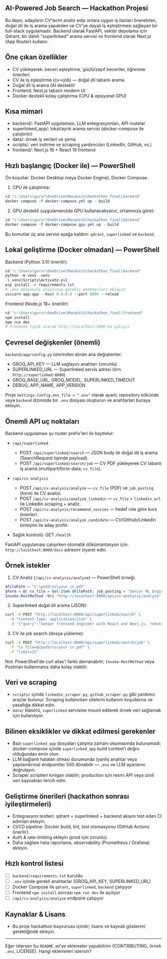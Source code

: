 ## AI-Powered Job Search — Hackathon Projesi

Bu depo, adayların CV'lerini analiz edip onlara uygun iş ilanları önerebilen, doğal dil ile iş arama yapabilen ve CV'ye dayalı iş eşleştirmesi sağlayan bir full-stack uygulamadır. Backend olarak FastAPI, vektör depolama için Qdrant, bir dahili "superlinked" arama servisi ve frontend olarak Next.js (App Router) kullanır.

## Öne çıkan özellikler
- CV yükleyerek: beceri eşleştirme, güçlü/zayıf beceriler, öğrenme önerileri
- CV ile iş eşleştirme (cv->job) — doğal dil tabanlı arama
- Doğal dil iş arama (AI destekli)
- Frontend: Next.js tabanlı modern UI
- Docker destekli kolay çalıştırma (CPU & opsiyonel GPU)

## Kısa mimari
- backend/: FastAPI uygulaması, LLM entegrasyonları, API routelar
- superlinked_app/: lokal/ayrık arama servisi (docker-compose ile çalıştırılır)
- data/: örnek iş verileri ve şema
- scripts/: veri indirme ve scraping yardımcıları (LinkedIn, GitHub, vs.)
- frontend/: Next.js 16 + React 19 frontend

## Hızlı başlangıç (Docker ile) — PowerShell
Ön koşullar: Docker Desktop (veya Docker Engine), Docker Compose.

1) CPU ile çalıştırma:

```powershell
cd "c:\Users\gurur\OneDrive\Masaüstü\hackathon_final\backend"
docker compose -f docker-compose.yml up --build
```

2) GPU destekli (uygulamanızda GPU kullanacaksanız, ortamınıza göre):

```powershell
cd "c:\Users\gurur\OneDrive\Masaüstü\hackathon_final\backend"
docker compose -f docker-compose.gpu.yml up --build
```

Bu komutlar üç ana servisi ayağa kaldırır: `qdrant`, `superlinked` ve `backend`.

## Lokal geliştirme (Docker olmadan) — PowerShell

Backend (Python 3.10 önerilir):

```powershell
cd "c:\Users\gurur\OneDrive\Masaüstü\hackathon_final\backend"
python -m venv .venv
.\.venv\Scripts\Activate.ps1
pip install -r requirements.txt
# .env dosyasını oluşturup gerekli anahtarları ekleyin
uvicorn app:app --host 0.0.0.0 --port 8000 --reload
```

Frontend (Node.js 18+ önerilir):

```powershell
cd "c:\Users\gurur\OneDrive\Masaüstü\hackathon_final\frontend"
npm install
npm run dev
# Frontend tipik olarak http://localhost:3000'da çalışır
```

## Çevresel değişkenler (önemli)
`backend/app/config.py` üzerinden alınan ana değişkenler:
- GROQ_API_KEY — LLM sağlayıcı anahtarı (zorunlu)
- SUPERLINKED_URL — Superlinked servis adresi (örn. `http://superlinked:8080`)
- GROQ_BASE_URL, GROQ_MODEL, SUPERLINKED_TIMEOUT
- DEBUG, APP_NAME, APP_VERSION

Proje `Settings.Config.env_file = ".env"` olarak ayarlı; repository kökünde veya `backend` dizininde bir `.env` dosyası oluşturun ve anahtarları buraya ekleyin.

## Önemli API uç noktaları
Backend uygulaması şu router prefix'leri ile kaydolur:

- `/api/superlinked`
  - POST `/api/superlinked/search` — JSON body ile doğal dil iş arama (SearchRequest tipinde payload).
  - POST `/api/superlinked/search/job` — CV PDF yükleyerek CV tabanlı iş arama (multipart/form-data; `cv_file`).

- `/api/cv-analysis`
  - POST `/api/cv-analysis/analyze` — `cv_file` (PDF) ve `job_posting` (form) ile CV analizi.
  - POST `/api/cv-analysis/analyze_linkedin` — `cv_file` + `linkedin_url` ile LinkedIn scraping + analiz.
  - POST `/api/cv-analysis/recommend_courses` — hedef role göre kurs önerileri.
  - POST `/api/cv-analysis/analyze_candidate` — CV/GitHub/LinkedIn birleşimi ile aday profili.

- Sağlık kontrolü: GET `/health`

FastAPI uygulaması çalışırken otomatik dökümantasyon için: `http://localhost:8000/docs` adresini ziyaret edin.

## Örnek istekler

1) CV Analiz (`/api/cv-analysis/analyze`) — PowerShell örneği:

```powershell
$FilePath = "C:\path\to\your_cv.pdf"
$Form = @{ cv_file = Get-Item $FilePath; job_posting = "Senior ML Engineer pozisyonu için örnek açıklama" }
Invoke-RestMethod -Uri "http://localhost:8000/api/cv-analysis/analyze" -Method Post -Form $Form
```

2) Superlinked doğal dil arama (JSON):

```bash
curl -X POST "http://localhost:8000/api/superlinked/search" \
  -H "Content-Type: application/json" \
  -d '{"query":"Senior frontend engineer with React and Next.js, remote","limit":20}'
```

3) CV ile job search (dosya yükleme):

```bash
curl -X POST "http://localhost:8000/api/superlinked/search/job" \
  -F "cv_file=@/path/to/your_cv.pdf" \
  -F "limit=25"
```

Not: PowerShell'de curl alias'i farklı davranabilir; `Invoke-RestMethod` veya Postman kullanmanız daha kolay olabilir.

## Veri ve scraping
- `scripts/` içinde `linkedin_scraper.py`, `github_scraper.py` gibi yardımcı araçlar bulunur. Scraping kullanırken sitelerin kullanım koşullarına ve yasallığa dikkat edin.
- `data/` klasörü, `superlinked` servisine mount edilerek örnek veri sağlamak için kullanılıyor.

## Bilinen eksiklikler ve dikkat edilmesi gerekenler
- Bazı `superlinked_app` dosyaları çalışma zamanı okumasında bulunamadı; docker-compose içinde `superlinked_app` build context'i doğru olduğundan emin olun.
- LLM bağlantı hataları olması durumunda (yanlış anahtar veya yapılandırma) endpointler 500 dönebilir — `.env` ve LLM ayarlarını doğrulayın.
- Scraper scriptleri kırılgan olabilir; production için resmi API veya izinli veri kaynakları tercih edin.

## Geliştirme önerileri (hackathon sonrası iyileştirmeleri)
- Entegrasyon testleri: qdrant + superlinked + backend akışını test eden CI adımları ekleyin.
- CI/CD pipeline: Docker build, lint, test otomasyonu (GitHub Actions önerilir).
- Auth & rate-limiting ekleyin (prod için zorunlu).
- Daha sağlam hata raporlama, observability (Prometheus / Grafana) ekleyin.

## Hızlı kontrol listesi
- [ ] `backend/requirements.txt` kuruldu
- [ ] `.env` içinde gerekli anahtarlar (GROQ_API_KEY, SUPERLINKED_URL)
- [ ] Docker Compose ile `qdrant`, `superlinked`, `backend` çalışıyor
- [ ] Frontend `npm install` sonrası `npm run dev` ile açılıyor
- [ ] `/api/cv-analysis/analyze` endpoint çalışıyor

## Kaynaklar & Lisans
- Bu proje hackathon başvurusu içindir; lisans ve kaynak gösterimi gerektiğinde ekleyin.

---

Eğer istersen bu `README.md`'ye eklemeler yapabilirim (CONTRIBUTING, örnek `.env`, LICENSE). Hangi eklemeleri istersin?
